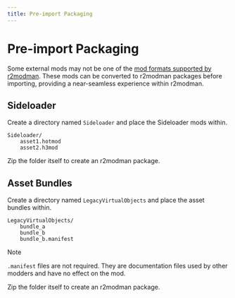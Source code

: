 ```yaml
---
title: Pre-import Packaging
---
```


# Pre-import Packaging

Some external mods may not be one of the [mod formats supported by r2modman](importing.md#supported-formats). These mods can be converted to r2modman packages before importing, providing a near-seamless experience within r2modman.

## Sideloader

Create a directory named `Sideloader` and place the Sideloader mods within.

```text
Sideloader/
    asset1.hotmod
    asset2.h3mod
```

Zip the folder itself to create an r2modman package.

## Asset Bundles

Create a directory named `LegacyVirtualObjects` and place the asset bundles within.

```text
LegacyVirtualObjects/
    bundle_a
    bundle_b
    bundle_b.manifest
```

> [!NOTE]
> `.manifest` files are not required. They are documentation files used by other modders and have no effect on the mod.

Zip the folder itself to create an r2modman package.
